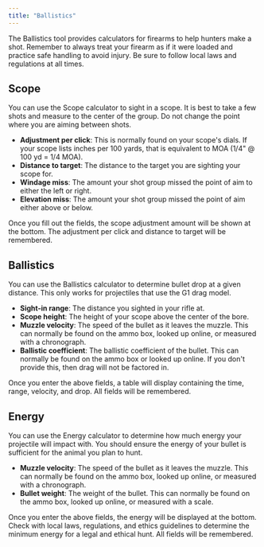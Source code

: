 ```yaml
---
title: "Ballistics"
---
```


The Ballistics tool provides calculators for firearms to help hunters make a shot. Remember to always treat your firearm as if it were loaded and practice safe handling to avoid injury. Be sure to follow local laws and regulations at all times.

## Scope
You can use the Scope calculator to sight in a scope. It is best to take a few shots and measure to the center of the group. Do not change the point where you are aiming between shots.

- **Adjustment per click**: This is normally found on your scope's dials. If your scope lists inches per 100 yards, that is equivalent to MOA (1/4" @ 100 yd = 1/4 MOA).
- **Distance to target**: The distance to the target you are sighting your scope for.
- **Windage miss**: The amount your shot group missed the point of aim to either the left or right.
- **Elevation miss**: The amount your shot group missed the point of aim either above or below.

Once you fill out the fields, the scope adjustment amount will be shown at the bottom. The adjustment per click and distance to target will be remembered.

## Ballistics
You can use the Ballistics calculator to determine bullet drop at a given distance. This only works for projectiles that use the G1 drag model.

- **Sight-in range**: The distance you sighted in your rifle at.
- **Scope height**: The height of your scope above the center of the bore.
- **Muzzle velocity**: The speed of the bullet as it leaves the muzzle. This can normally be found on the ammo box, looked up online, or measured with a chronograph.
- **Ballistic coefficient**: The ballistic coefficient of the bullet. This can normally be found on the ammo box or looked up online. If you don't provide this, then drag will not be factored in.

Once you enter the above fields, a table will display containing the time, range, velocity, and drop. All fields will be remembered.

## Energy
You can use the Energy calculator to determine how much energy your projectile will impact with. You should ensure the energy of your bullet is sufficient for the animal you plan to hunt.

- **Muzzle velocity**: The speed of the bullet as it leaves the muzzle. This can normally be found on the ammo box, looked up online, or measured with a chronograph.
- **Bullet weight**: The weight of the bullet. This can normally be found on the ammo box, looked up online, or measured with a scale.

Once you enter the above fields, the energy will be displayed at the bottom. Check with local laws, regulations, and ethics guidelines to determine the minimum energy for a legal and ethical hunt. All fields will be remembered.
